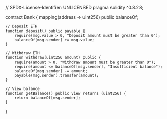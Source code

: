 // SPDX-License-Identifier: UNLICENSED
pragma solidity ^0.8.28;

contract Bank {
    mapping(address => uint256) public balanceOf;

    // Deposit ETH
    function deposit() public payable {
        require(msg.value > 0, "Deposit amount must be greater than 0");
        balanceOf[msg.sender] += msg.value;
    }

    // Withdraw ETH
    function withdraw(uint256 amount) public {
        require(amount > 0, "Withdraw amount must be greater than 0");
        require(amount <= balanceOf[msg.sender], "Insufficient balance");
        balanceOf[msg.sender] -= amount;
        payable(msg.sender).transfer(amount);
    }

    // View balance
    function getBalance() public view returns (uint256) {
        return balanceOf[msg.sender];
    }
}
